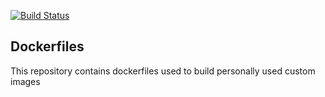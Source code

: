 [![Build Status](https://kenjins.tinker.haus/buildStatus/icon?job=Containers%2Fmaster)](https://kenjins.tinker.haus/job/Containers/job/master/)

## Dockerfiles

This repository contains dockerfiles used to build personally used custom images
